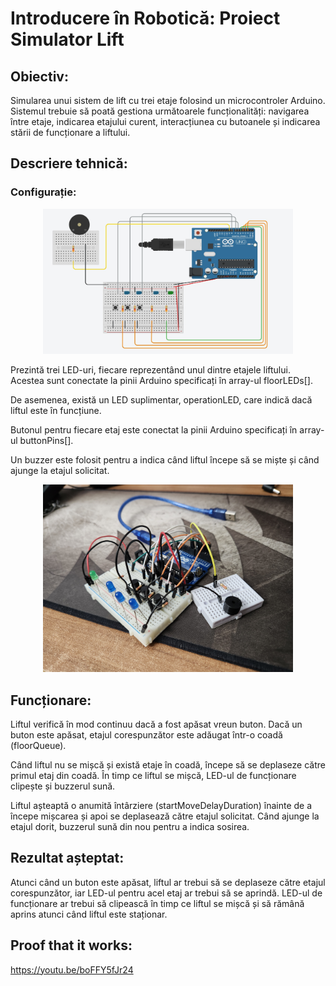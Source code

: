 # Introducere în Robotică: Proiect Simulator Lift
## Obiectiv:
Simularea unui sistem de lift cu trei etaje folosind un microcontroler Arduino. Sistemul trebuie să poată gestiona următoarele funcționalități: navigarea între etaje, indicarea etajului curent, interacțiunea cu butoanele și indicarea stării de funcționare a liftului.

## Descriere tehnică:
### Configurație:
<p align="center">
  <img src="../../media/Project2CircuitView.jpg" alt="Centered Image" width="400"/>
</p>

Prezintă trei LED-uri, fiecare reprezentând unul dintre etajele liftului. Acestea sunt conectate la pinii Arduino specificați în array-ul floorLEDs[].

De asemenea, există un LED suplimentar, operationLED, care indică dacă liftul este în funcțiune.

Butonul pentru fiecare etaj este conectat la pinii Arduino specificați în array-ul buttonPins[].

Un buzzer este folosit pentru a indica când liftul începe să se miște și când ajunge la etajul solicitat.

<p align="center">
  <img src="../../media/Project2.jpg" alt="Centered Image" width="400"/>
</p>

## Funcționare:
Liftul verifică în mod continuu dacă a fost apăsat vreun buton. Dacă un buton este apăsat, etajul corespunzător este adăugat într-o coadă (floorQueue).

Când liftul nu se mișcă și există etaje în coadă, începe să se deplaseze către primul etaj din coadă. În timp ce liftul se mișcă, LED-ul de funcționare clipește și buzzerul sună.

Liftul așteaptă o anumită întârziere (startMoveDelayDuration) înainte de a începe mișcarea și apoi se deplasează către etajul solicitat. Când ajunge la etajul dorit, buzzerul sună din nou pentru a indica sosirea.

## Rezultat așteptat:

Atunci când un buton este apăsat, liftul ar trebui să se deplaseze către etajul corespunzător, iar LED-ul pentru acel etaj ar trebui să se aprindă. LED-ul de funcționare ar trebui să clipească în timp ce liftul se mișcă și să rămână aprins atunci când liftul este staționar.

## Proof that it works:

https://youtu.be/boFFY5fJr24
